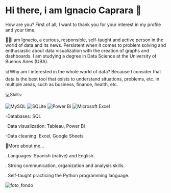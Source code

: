 # Hi there, i am Ignacio Caprara 👋

How are you? 
First of all, I want to thank you for your interest in my profile and your time.

👨‍🎓I am Ignacio, a curious, responsible, self-taught and active person in the world of data and its news. 
Persistent when it comes to problem solving and enthusiastic about data visualization with the creation of graphs and dashboards.
I am studying a degree in Data Science at the University of Buenos Aires (UBA).

📊Why am I interested in the whole world of data?
Because I consider that data is the best tool that exists to understand situations, problems, etc. in multiple areas, such as business, finance, health, etc.

💻Skills:

![MySQL](https://img.shields.io/badge/mysql-4479A1.svg?style=for-the-badge&logo=mysql&logoColor=white)
![SQLite](https://img.shields.io/badge/sqlite-%2307405e.svg?style=for-the-badge&logo=sqlite&logoColor=white)
![Power Bi](https://img.shields.io/badge/power_bi-F2C811?style=for-the-badge&logo=powerbi&logoColor=black)
![Microsoft Excel](https://img.shields.io/badge/Microsoft_Excel-217346?style=for-the-badge&logo=microsoft-excel&logoColor=white)

-Databases: SQL

-Data visualization: Tableau, Power BI

-Data cleaning: Excel, Google Sheets

💬More about me...

. Languages: Spanish (native) and English.

. Strong communication, organization and analysis skills.

. Self-taught practicing the Python programming language.


![foto_fondo](https://github.com/ignacio-caprara/ignacio-caprara/assets/169360596/19c0149a-4907-4886-8c30-0179f12fe0f0)


<!--
**ignacio-caprara/ignacio-caprara** is a ✨ _special_ ✨ repository because its `README.md` (this file) appears on your GitHub profile.

Here are some ideas to get you started:

- 🔭 I’m currently working on ...
- 🌱 I’m currently learning ...
- 👯 I’m looking to collaborate on ...
- 🤔 I’m looking for help with ...
- 💬 Ask me about ...
- 📫 How to reach me: ...
- 😄 Pronouns: ...
- ⚡ Fun fact: ...
-->
